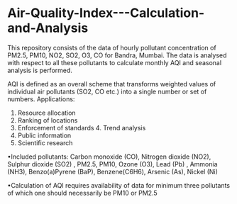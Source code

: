 # Air-Quality-Index---Calculation-and-Analysis
This repository consists of the data of hourly pollutant concentration of PM2.5, PM10, NO2, SO2, O3, CO for Bandra, Mumbai. The data is analysed with respect to all these pollutants to calculate monthly AQI and seasonal analysis is performed.  

AQI is defined as an overall scheme that transforms weighted values of individual air pollutants (SO2, CO etc.) into a single number or set of numbers.
Applications:
1. Resource allocation
2. Ranking of locations
3. Enforcement of standards 4. Trend analysis
5. Public information
6. Scientific research

•Included pollutants: Carbon monoxide (CO), Nitrogen dioxide (NO2), Sulphur dioxide (SO2) , PM2.5, PM10, Ozone (O3), Lead (Pb) , Ammonia (NH3), Benzo(a)Pyrene (BaP), Benzene(C6H6), Arsenic (As), Nickel (Ni)

•Calculation of AQI requires availability of data for minimum three pollutants of which one should necessarily be PM10 or PM2.5
